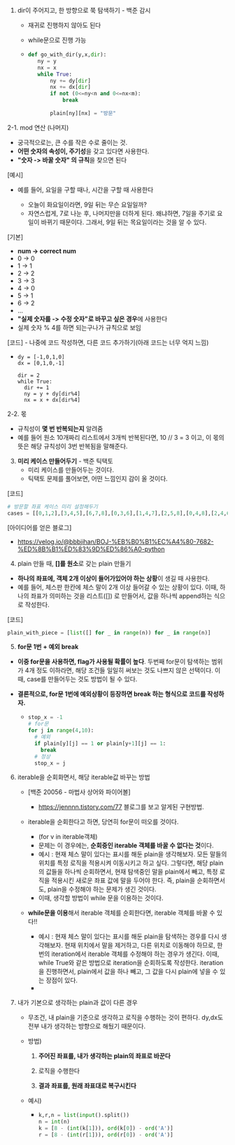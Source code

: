 1. dir이 주어지고, 한 방향으로 쭉 탐색하기 - 백준 감시

   - 재귀로 진행하지 않아도 된다

   - while문으로 진행 가능

   - ```python
     def go_with_dir(y,x,dir):
     	ny = y
     	nx = x
     	while True:
     		ny += dy[dir]
     		nx += dx[dir]
     		if not (0<=ny<n and 0<=nx<m):
     			break
     		
     		plain[ny][nx] = "방문"
     ```

     

2-1. mod 연산 (나머지)

- 궁극적으로는, 큰 수를 작은 수로 줄이는 것.
- **어떤 숫자의 속성이, 주기성**을 갖고 있다면 사용한다.
- **"숫자 -> 바꿀 숫자" 의 규칙**을 찾으면 된다

[예시]

- 예를 들어, 요일을 구할 때나, 시간을 구할 때 사용한다

  - 오늘이 화요일이라면, 9일 뒤는 무슨 요일일까?
  - 자연스럽게, 7로 나눈 후, 나머지만을 더하게 된다. 왜냐하면, 7일을 주기로 요일이 바뀌기 때문이다. 그래서, 9일 뒤는 목요일이라는 것을 알 수 있다.




[기본]

- **num -> correct num**
- 0 -> 0
- 1 -> 1
- 2 -> 2
- 3 -> 3
- 4 -> 0
- 5 -> 1
- 6 -> 2
- ... 
- **"실제 숫자를 -> 수정 숫자"로 바꾸고 싶은 경우**에 사용한다
- 실제 숫자 % 4를 하면 되는구나가 규칙으로 보임



[코드] - 나중에 코드 작성하면, 다른 코드 추가하기(아래 코드는 너무 억지 느낌)

- ```
  dy = [-1,0,1,0]
  dx = [0,1,0,-1]
  
  dir = 2
  while True:
  	dir += 1
    ny = y + dy[dir%4]
    nx = x + dx[dir%4]
  ```



2-2. 몫

- 규칙성이 **몇 번 반복되는지** 알려줌
- 예를 들어 원소 10개짜리 리스트에서 3개씩 반복된다면, 10 // 3 = 3 이고, 이 몫의 뜻은 해당 규칙성이 3번 반복됨을 말해준다.





3. **미리 케이스 만들어두기** - 백준 틱택토
   - 미리 케이스를 만들어두는 것이다.
   - 틱택토 문제를 풀어보면, 어떤 느낌인지 감이 올 것이다.

[코드]

```python
# 방문할 좌표 케이스 미리 설정해두기
cases = [[0,1,2],[3,4,5],[6,7,8],[0,3,6],[1,4,7],[2,5,8],[0,4,8],[2,4,6]]
```



[아이디어를 얻은 블로그]

- https://velog.io/@bbbjihan/BOJ-%EB%B0%B1%EC%A4%80-7682-%ED%8B%B1%ED%83%9D%ED%86%A0-python

   



4. plain 만들 때, **[]를 원소**로 갖는 plain 만들기

- **하나의 좌표에, 객체 2개 이상이 들어가있어야 하는 상황**이 생길 때 사용한다.
- 예를 들어, 체스판 한칸에 체스 말이 2개 이상 들어갈 수 있는 상황이 있다. 이때, 하나의 좌표가 의미하는 것을 리스트([]) 로 만들어서, 값을 하나씩 append하는 식으로 작성한다.

[코드]

```python
plain_with_piece = [list([] for _ in range(n)) for _ in range(n)]
```





5. **for문 1번 + 예외 break**

- **이중 for문을 사용하면, flag가 사용될 확률이 높다**. 두번째 for문이 탐색하는 범위가 4개 정도 이하라면, 해당 조건들 일일히 써보는 것도 나쁘지 않은 선택이다. 이때, case를 만들어두는 것도 방법이 될 수 있다.

- **결론적으로, for문 1번에 예외상황이 등장하면 break 하는 형식으로 코드를 작성하자.**

  - ```python
    stop_x = -1
    # for문
    for j in range(4,10):
      # 예외
      if plain[y][j] == 1 or plain[y+1][j] == 1:
      	break
      # 정상
      stop_x = j
    ```






6. iterable을 순회화면서, 해당  iterable값 바꾸는 방법

   - [백준 20056 - 마법사 상어와 파이어볼]

     - https://jennnn.tistory.com/77 블로그를 보고 알게된 구현방법.

     

   - iterable을 순회한다고 하면, 당연히 for문이 떠오를 것이다.

     - (for v in iterable객체)
     - 문제는 이 경우에는, **순회중인 iterable 객체를 바꿀 수 없다는 것**이다.
     - 예시 : 현재 체스 말이 있다는 표시를 해둔 plain을 생각해보자. 모든 말들의 위치를 특정 로직을 적용시켜 이동시키고 하고 싶다. 그렇다면, 해당 plain의 값들을 하나씩 순회하면서, 현재 탐색중인 말을 plain에서 빼고, 특정 로직을 적용시킨 새로운 좌표 값에 말을 두어야 한다. 즉, plain을 순회하면서도, plain을 수정해야 하는 문제가 생긴 것이다.
     - 이때, 생각할 방법이 while 문을 이용하는 것이다.

     

   - **while문을 이용**해서 iterable 객체를 순회한다면, iterable 객체를 바꿀 수 있다!!

     - 예시 : 현재 체스 말이 있다는 표시를 해둔 plain을 탐색하는 경우를 다시 생각해보자. 현재 위치에서 말을 제거하고, 다른 위치로 이동해야 하므로, 한번의 iteration에서 iterable 객체를 수정해야 하는 경우가 생긴다. 이때, while True와 같은 방법으로 iteration을 순회하도록 작성한다. iteration을 진행하면서, plain에서 값을 하나 빼고, 그 값을 다시 plain에 넣을 수 있는 장점이 있다.
     - 



7. 내가 기본으로 생각하는 plain과 값이 다른 경우

   - 무조건, 내 plain을 기준으로 생각하고 로직을 수행하는 것이 편하다.  dy,dx도 전부 내가 생각하는 방향으로 해뒀기 때문이다.

   - 방법)

     1. **주어진 좌표를, 내가 생각하는 plain의 좌표로 바꾼다**

     2. 로직을 수행한다

     3. **결과 좌표를, 원래 좌표대로 복구시킨다**

   - 예시)

     - ```python
       k,r,n = list(input().split())
       n = int(n)
       k = [8 - (int(k[1])), ord(k[0]) - ord('A')]
       r = [8 - (int(r[1])), ord(r[0]) - ord('A')]
       ```



